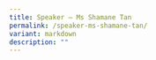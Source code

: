 ```yaml
---
title: Speaker – Ms Shamane Tan
permalink: /speaker-ms-shamane-tan/
variant: markdown
description: ""
---
```

